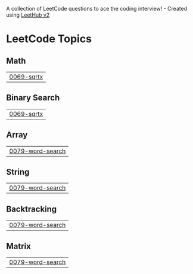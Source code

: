 A collection of LeetCode questions to ace the coding interview! - Created using [LeetHub v2](https://github.com/arunbhardwaj/LeetHub-2.0)
<!---LeetCode Topics Start-->
# LeetCode Topics
## Math
|  |
| ------- |
| [0069-sqrtx](https://github.com/Paramesh612/LeetCode/tree/master/0069-sqrtx) |
## Binary Search
|  |
| ------- |
| [0069-sqrtx](https://github.com/Paramesh612/LeetCode/tree/master/0069-sqrtx) |
## Array
|  |
| ------- |
| [0079-word-search](https://github.com/Paramesh612/LeetCode/tree/master/0079-word-search) |
## String
|  |
| ------- |
| [0079-word-search](https://github.com/Paramesh612/LeetCode/tree/master/0079-word-search) |
## Backtracking
|  |
| ------- |
| [0079-word-search](https://github.com/Paramesh612/LeetCode/tree/master/0079-word-search) |
## Matrix
|  |
| ------- |
| [0079-word-search](https://github.com/Paramesh612/LeetCode/tree/master/0079-word-search) |
<!---LeetCode Topics End-->